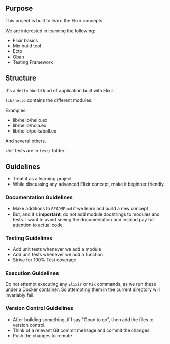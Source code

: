 ## Purpose

This project is built to learn the Elixir concepts.

We are interested in learning the following:
- Elixir basics
- Mix build tool
- Ecto
- Oban
- Testing Framework

## Structure

It's a `Hello World` kind of application built with Elixir.

`lib/hello` contains the different modules.

Examples:
- lib/hello/hello.ex
- lib/hello/hola.ex
- lib/hello/polls/poll.ex

And several others.

Unit tests are in `test/` folder.

## Guidelines

- Treat it as a learning project
- While discussing any advanced Elixir concept, make it beginner friendly.

### Documentation Guidelines

- Make additions to `README.md` if we learn and build a new concept
- But, and it's **important**, do not add module docstrings to modules and tests. I want to avoid seeing the documentation and instead pay full attention to actual code.

### Testing Guidelines

- Add unit tests whenever we add a module
- Add unit tests whenever we add a function
- Strive for 100% Test coverage

### Execution Guidelines

Do not attempt executing any `Elixir` or `Mix` commands, as we run these under a Docker container. So attempting them in the current directory will invariably fail.

### Version Control Guidelines

- After building something, if I say "Good to go", then add the files to version control.
- Think of a relevant Git commit message and commit the changes.
- Push the changes to remote


